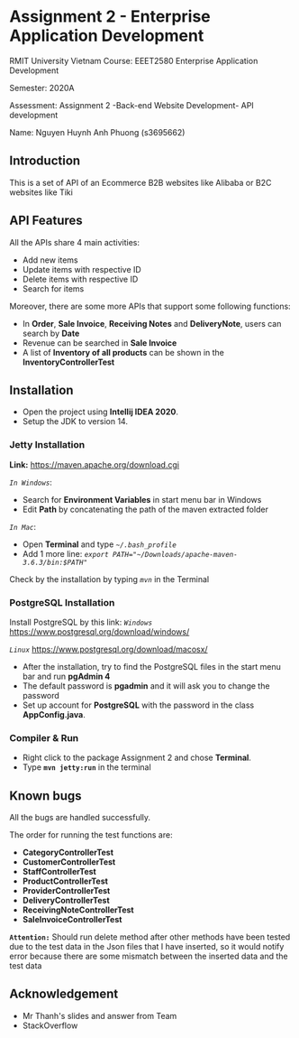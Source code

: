 
# Assignment 2 - Enterprise Application Development 


RMIT University Vietnam Course: EEET2580 Enterprise Application Development </br>

Semester: 2020A </br>

Assessment: Assignment 2 -Back-end Website Development- API development</br>

Name: Nguyen Huynh Anh Phuong (s3695662)


## Introduction

This is a set of API of an Ecommerce B2B websites like Alibaba or B2C websites like Tiki
  
## API Features
All the APIs share 4 main activities:
* Add new items
* Update items with respective ID
* Delete items with respective ID
* Search for items

Moreover, there are some more APIs that support some following functions:
* In **Order**, **Sale Invoice**, **Receiving Notes** and **DeliveryNote**, users can search by **Date**
* Revenue can be searched in **Sale Invoice**
* A list of **Inventory of all products** can be shown in the **InventoryControllerTest**

 
## Installation
* Open the project using **Intellij IDEA 2020**.
* Setup the JDK to version 14.

### Jetty Installation
**Link:** https://maven.apache.org/download.cgi

*```In Windows```*:
* Search for **Environment Variables** in start menu bar in Windows
* Edit **Path** by concatenating the path of the maven extracted folder

*```In Mac```*:
* Open **Terminal** and type *```~/.bash_profile```*
* Add 1 more line: *```export PATH="~/Downloads/apache-maven-3.6.3/bin:$PATH"```*

Check by the installation by typing *```mvn```* in the Terminal

### PostgreSQL Installation
Install PostgreSQL by this link:
*```Windows```* https://www.postgresql.org/download/windows/

*```Linux```* https://www.postgresql.org/download/macosx/

* After the installation, try to find the PostgreSQL files in the start menu bar and run **pgAdmin 4**
* The default password is **pgadmin** and it will ask you to change the password
* Set up account for **PostgreSQL** with the password in the class **AppConfig.java**.

### Compiler & Run
* Right click to the package Assignment 2 and chose **Terminal**.
* Type **```mvn jetty:run```** in the terminal

## Known bugs

All the bugs are handled successfully.

The order for running the test functions are:

* **CategoryControllerTest**
* **CustomerControllerTest**
* **StaffControllerTest**
* **ProductControllerTest**
* **ProviderControllerTest**
* **DeliveryControllerTest**
* **ReceivingNoteControllerTest**
* **SaleInvoiceControllerTest**

**```Attention:```** Should run delete method after other methods have been tested due to the test data in the Json files that I have inserted, so it would notify error because there are some mismatch between the inserted data and the test data

## Acknowledgement

* Mr Thanh's slides and answer from Team
* StackOverflow

